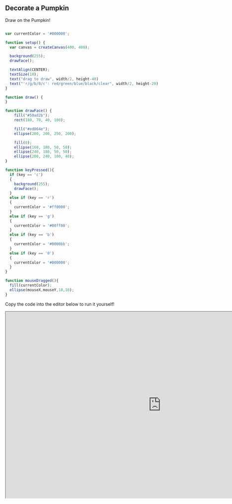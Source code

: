 ## Decorate a Pumpkin

<script src="p5/p5.js"></script>
<script src="decorate.js"></script>

Draw on the Pumpkin!

<div id="sketch">
</div>

```javascript

var currentColor = '#000000';

function setup() {
  var canvas = createCanvas(400, 400);

  background(255);
  drawFace();

  textAlign(CENTER);
  textSize(18);
  text("drag to draw", width/2, height-40)
  text("'r/g/b/0/c': red/green/blue/black/clear", width/2, height-20)
}

function draw() {
}

function drawFace() {
    fill("#50ad2b");
    rect(180, 70, 40, 100);

    fill("#ed864e");
    ellipse(200, 200, 250, 200);

    fill(0);
    ellipse(160, 180, 50, 50);
    ellipse(240, 180, 50, 50);
    ellipse(200, 240, 100, 40);
}

function keyPressed(){
  if (key == 'c')
  {
    background(255);
    drawFace();
  }
  else if (key == 'r')
  {
    currentColor = '#ff0000';
  }
  else if (key == 'g')
  {
    currentColor = '#00ff00';
  }
  else if (key == 'b')
  {
    currentColor = '#0000bb';
  }
  else if (key == '0')
  {
    currentColor = '#000000';
  }
}

function mouseDragged(){
  fill(currentColor);
  ellipse(mouseX,mouseY,10,10);
}

```

Copy the code into the editor below to run it yourself!

<iframe id="p5.js web editor embed"
    title="p5.js web editor embed"
    width="1000"
    height="600"
    src="https://editor.p5js.org/">
</iframe>
